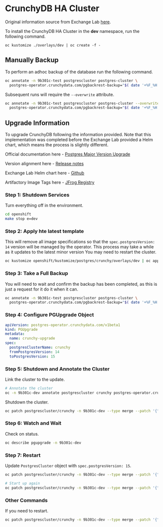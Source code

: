 # CrunchyDB HA Cluster

Original information source from Exchange Lab [here](https://github.com/bcgov/how-to-workshops/tree/master/crunchydb/high-availablility).

To install the CrunchyDB HA Cluster in the **dev** namespace, run the following command.

`oc kustomize ./overlays/dev | oc create -f -`

## Manually Backup

To perform an adhoc backup of the database run the following command.

```bash
oc annotate -n 9b301c-test postgrescluster postgres-cluster \
  postgres-operator.crunchydata.com/pgbackrest-backup="$( date '+%F_%H:%M:%S' )"
```

Subsequent runs will require the `--overwrite` attribute.

```bash
oc annotate -n 9b301c-test postgrescluster postgres-cluster --overwrite \
  postgres-operator.crunchydata.com/pgbackrest-backup="$( date '+%F_%H:%M:%S' )"
```

## Upgrade Information

To upgrade CrunchyDB following the information provided. Note that this implementation was completed before the Exchange Lab provided a Helm chart, which means the process is slightly different.

Official documentation here - [Postgres Major Version Upgrade](https://access.crunchydata.com/documentation/postgres-operator/5.5/guides/major-postgres-version-upgrade)

Version alignment here - [Release notes](https://access.crunchydata.com/documentation/postgres-operator/latest/releases/5.5.x)

Exchange Lab Helm chart here - [Github](https://github.com/bcgov/crunchy-postgres)

Artifactory Image Tags here - [JFrog Registry](https://artifacts.developer.gov.bc.ca/ui/repos/tree/General/bcgov-docker-local)

### Step 1: Shutdown Services

Turn everything off in the environment.

```bash
cd openshift
make stop e=dev
```

### Step 2: Apply hte latest template

This will remove all image specifications so that the `spec.postgresVersion: 14` version will be managed by the operator. This process may take a while as it updates to the latest minor version You may need to restart the cluster.

```bash
oc kustomize openshift/kustomize/postgres/crunchy/overlays/dev | oc apply -f -
```

### Step 3: Take a Full Backup

You will need to wait and confirm the backup has been completed, as this is just a request for it do it when it can.

```bash
oc annotate -n 9b301c-test postgrescluster postgres-cluster \
  postgres-operator.crunchydata.com/pgbackrest-backup="$( date '+%F_%H:%M:%S' )"
```

### Step 4: Configure PGUpgrade Object

```yaml
apiVersion: postgres-operator.crunchydata.com/v1beta1
kind: PGUpgrade
metadata:
  name: crunchy-upgrade
spec:
  postgresClusterName: crunchy
  fromPostgresVersion: 14
  toPostgresVersion: 15
```

### Step 5: Shutdown and Annotate the Cluster

Link the cluster to the update.

```bash
# Annotate the cluster
oc -n 9b301c-dev annotate postgrescluster crunchy postgres-operator.crunchydata.com/allow-upgrade="crunchy-upgrade"
```

Shutdown the cluster.

```bash
oc patch postgrescluster/crunchy -n 9b301c-dev --type merge --patch '{"spec":{"shutdown": true}}'
```

### Step 6: Watch and Wait

Check on status.

```bash
oc describe pgupgrade -n 9b301c-dev
```

### Step 7: Restart

Update `PostgresCluster` object with `spec.postgresVersion: 15`.

```bash
oc patch postgrescluster/crunchy -n 9b301c-dev --type merge --patch '{"spec":{"postgresVersion": 15}}'

# Start up again
oc patch postgrescluster/crunchy -n 9b301c-dev --type merge --patch '{"spec":{"shutdown": false}}'
```

### Other Commands

If you need to restart.

```bash
oc patch postgrescluster/crunchy -n 9b301c-dev --type merge --patch '{"spec":{"metadata":{"annotations":{"restarted":"'"$(date)"'"}}}}'
```
